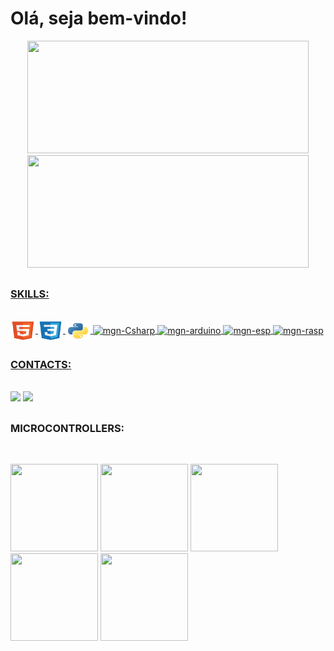 # Olá, seja bem-vindo!

<div align="center">
  <a href="https://github.com/GabrielMagan">
  <img height="180em" width="450em" src="https://github-readme-stats.vercel.app/api?username=GabrielMagan&show_icons=true&theme=midnight-purple&include_all_commits=true&count_private=true"/>
  <img height="180em" width="450em" src="https://github-readme-stats.vercel.app/api/top-langs/?username=GabrielMagan&layout=compact&langs_count=7&theme=midnight-purple"/>
    
##  
</div>
<div style="display: inline_block"><h3>SKILLS:</h3><br>
  <img align="center" alt="mgn-HTML" height="30" width="40" src="https://raw.githubusercontent.com/devicons/devicon/master/icons/html5/html5-original.svg">
  <img align="center" alt="mgn-CSS" height="30" width="40" src="https://raw.githubusercontent.com/devicons/devicon/master/icons/css3/css3-original.svg">
  <img align="center" alt="mgn-Python" height="30" width="40" src="https://raw.githubusercontent.com/devicons/devicon/master/icons/python/python-original.svg">
  <img align="center" alt="mgn-Csharp" height="30" width="40" src="https://cdn.jsdelivr.net/gh/devicons/devicon/icons/cplusplus/cplusplus-original.svg">
  <img align="center" alt="mgn-arduino" height="30" width="40" src="https://cdn.jsdelivr.net/gh/devicons/devicon/icons/arduino/arduino-original.svg">
  <img align="center" alt="mgn-esp" height="30" width="30" src="https://user-images.githubusercontent.com/111460258/208319971-9cf64cd7-a0a3-444a-b9df-cbbfddf92f30.png">
  <img align="center" alt="mgn-rasp" height="30" width="40" src="https://cdn.jsdelivr.net/gh/devicons/devicon/icons/raspberrypi/raspberrypi-original.svg">
 
  ##
  
<div style="display: inline_block"><h3>CONTACTS:</h3><br>
  <a href = "mailto:gabrielmagan2@gmail.com"><img src="https://img.shields.io/badge/-Gmail-%23333?style=for-the-badge&logo=gmail&logoColor=red" target="_blank"></a>
  <a href="https://www.linkedin.com/in/gabrielmmagan" target="_blank"><img src="https://img.shields.io/badge/-LinkedIn-%230077B5?style=for-the-badge&logo=linkedin&logoColor=white" target="_blank"></a> 
</div>
  
##
  
<div style="display: inline_block"><h3>MICROCONTROLLERS:</h3><br>
    
  <a href = "https://github.com/GabrielMagan/ESP32"><img height="140" width="140" src="https://user-images.githubusercontent.com/111460258/208544245-a44b86a6-3d17-4233-a7d1-6dcbdda01a09.png"></a>
  <a href="https://github.com/GabrielMagan/Raspberry-Pi-Pico-W" target="_blank"><img height="140" width="140" src="https://user-images.githubusercontent.com/111460258/208544466-33a6fc40-8e13-45b3-82f8-e66168b945b2.png" target="_blank"></a> 
  <a href = "https://github.com/GabrielMagan/DigisPark"><img height="140" width="140" src="https://user-images.githubusercontent.com/111460258/208544859-7b2c90ee-9cae-4887-9537-5ad10103283f.png"></a>
  <a href="https://github.com/GabrielMagan/ESP32+Raspberry" target="_blank"><img height="140" width="140" src="https://user-images.githubusercontent.com/111460258/208544888-df026d11-6b49-474b-ba96-73553a0f0109.png" target="_blank"></a> 
  <a href="https://github.com/GabrielMagan/Arduino" target="_blank"><img height="140" width="140" src="https://user-images.githubusercontent.com/111460258/208555329-e1082ff0-17c6-4a0b-afca-ffa51fb6f786.png" target="_blank"></a> 
 
</div>
  
